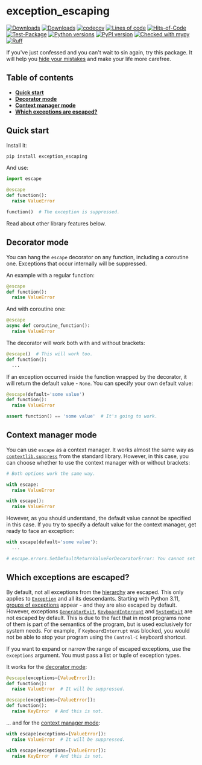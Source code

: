 # exception_escaping

[![Downloads](https://static.pepy.tech/badge/exception_escaping/month)](https://pepy.tech/project/exception_escaping)
[![Downloads](https://static.pepy.tech/badge/exception_escaping)](https://pepy.tech/project/exception_escaping)
[![codecov](https://codecov.io/gh/pomponchik/exception_escaping/graph/badge.svg?token=q7eAfV5g7q)](https://codecov.io/gh/pomponchik/exception_escaping)
[![Lines of code](https://sloc.xyz/github/pomponchik/exception_escaping/?category=code)](https://github.com/boyter/scc/)
[![Hits-of-Code](https://hitsofcode.com/github/pomponchik/exception_escaping?branch=main)](https://hitsofcode.com/github/pomponchik/exception_escaping/view?branch=main)
[![Test-Package](https://github.com/pomponchik/exception_escaping/actions/workflows/tests_and_coverage.yml/badge.svg)](https://github.com/pomponchik/exception_escaping/actions/workflows/tests_and_coverage.yml)
[![Python versions](https://img.shields.io/pypi/pyversions/exception_escaping.svg)](https://pypi.python.org/pypi/exception_escaping)
[![PyPI version](https://badge.fury.io/py/exception_escaping.svg)](https://badge.fury.io/py/exception_escaping)
[![Checked with mypy](http://www.mypy-lang.org/static/mypy_badge.svg)](http://mypy-lang.org/)
[![Ruff](https://img.shields.io/endpoint?url=https://raw.githubusercontent.com/astral-sh/ruff/main/assets/badge/v2.json)](https://github.com/astral-sh/ruff)


If you've just confessed and you can't wait to sin again, try this package. It will help you [hide your mistakes](https://en.wikipedia.org/wiki/Error_hiding) and make your life more carefree.


## Table of contents

- [**Quick start**](#quick-start)
- [**Decorator mode**](#decorator-mode)
- [**Context manager mode**](#context-manager-mode)
- [**Which exceptions are escaped?**](#which-exceptions-are-escaped)


## Quick start

Install it:

```bash
pip install exception_escaping
```

And use:

```python
import escape

@escape
def function():
  raise ValueError

function()  # The exception is suppressed.
```

Read about other library features below.


## Decorator mode

You can hang the `escape` decorator on any function, including a coroutine one. Exceptions that occur internally will be suppressed.

An example with a regular function:

```python
@escape
def function():
  raise ValueError
```

And with coroutine one:

```python
@escape
async def coroutine_function():
  raise ValueError
```

The decorator will work both with and without brackets:

```python
@escape()  # This will work too.
def function():
  ...
```

If an exception occurred inside the function wrapped by the decorator, it will return the default value - `None`. You can specify your own default value:

```python
@escape(default='some value')
def function():
  raise ValueError

assert function() == 'some value'  # It's going to work.
```


## Context manager mode

You can use `escape` as a context manager. It works almost the same way as [`contextlib.suppress`](https://docs.python.org/3/library/contextlib.html#contextlib.suppress) from the standard library. However, in this case, you can choose whether to use the context manager with or without brackets:

```python
# Both options work the same way.

with escape:
  raise ValueError

with escape():
  raise ValueError
```

However, as you should understand, the default value cannot be specified in this case. If you try to specify a default value for the context manager, get ready to face an exception:

```python
with escape(default='some value'):
  ...

# escape.errors.SetDefaultReturnValueForDecoratorError: You cannot set a default value for the context manager. This is only possible for the decorator.
```

## Which exceptions are escaped?

By default, not all exceptions from the [hierarchy](https://docs.python.org/3/library/exceptions.html#exception-hierarchy) are escaped. This only applies to [`Exception`](https://docs.python.org/3/library/exceptions.html#Exception) and all its descendants. Starting with Python 3.11, [groups of exceptions](https://docs.python.org/3/library/exceptions.html#exception-groups) appear - and they are also escaped by default. However, exceptions [`GeneratorExit`](https://docs.python.org/3/library/exceptions.html#GeneratorExit), [`KeyboardInterrupt`](https://docs.python.org/3/library/exceptions.html#KeyboardInterrupt) and [`SystemExit`](https://docs.python.org/3/library/exceptions.html#SystemExit) are not escaped by default. This is due to the fact that in most programs none of them is part of the semantics of the program, but is used exclusively for system needs. For example, if `KeyboardInterrupt` was blocked, you would not be able to stop your program using the `Control-C` keyboard shortcut.

If you want to expand or narrow the range of escaped exceptions, use the `exceptions` argument. You must pass a list or tuple of exception types.

It works for the [decorator mode](#decorator-mode):

```python
@escape(exceptions=[ValueError]):
def function():
  raise ValueError  # It will be suppressed.

@escape(exceptions=[ValueError]):
def function():
  raise KeyError  # And this is not.
```

... and for the [context manager mode](#context-manager-mode):

```python
with escape(exceptions=[ValueError]):
  raise ValueError  # It will be suppressed.

with escape(exceptions=[ValueError]):
  raise KeyError  # And this is not.
```
